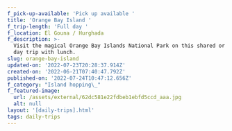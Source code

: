 ```yaml
---
f_pick-up-available: 'Pick up available '
title: 'Orange Bay Island '
f_trip-length: 'Full day '
f_location: El Gouna / Hurghada
f_description: >-
  Visit the magical Orange Bay Islands National Park on this shared or private
  day trip with lunch. 
slug: orange-bay-island
updated-on: '2022-07-23T20:28:37.914Z'
created-on: '2022-06-21T07:40:47.792Z'
published-on: '2022-07-24T10:47:12.656Z'
f_category: "Island hopping\_"
f_featured-image:
  url: /assets/external/62dc581e22fdbeb1ebfd5ccd_aaa.jpg
  alt: null
layout: '[daily-trips].html'
tags: daily-trips
---
```




